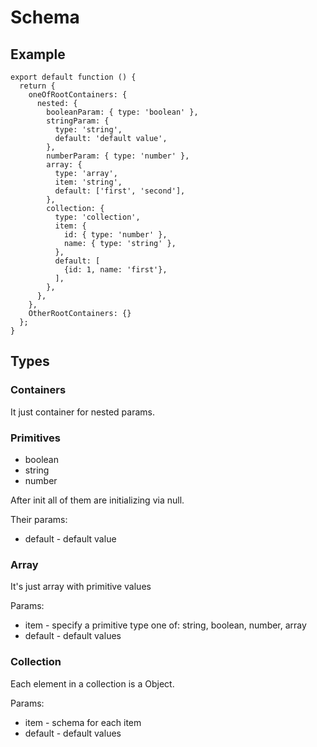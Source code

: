 # Schema

## Example

    export default function () {
      return {
        oneOfRootContainers: {
          nested: {
            booleanParam: { type: 'boolean' },
            stringParam: {
              type: 'string',
              default: 'default value',
            },
            numberParam: { type: 'number' },
            array: {
              type: 'array',
              item: 'string',
              default: ['first', 'second'],
            },
            collection: {
              type: 'collection',
              item: {
                id: { type: 'number' },
                name: { type: 'string' },
              },
              default: [
                {id: 1, name: 'first'},
              ],
            },
          },
        },
        OtherRootContainers: {}
      };
    }


## Types

### Containers
It just container for nested params.

### Primitives

* boolean
* string
* number

After init all of them are initializing via null. 

Their params:

* default - default value


### Array
It's just array with primitive values

Params:

* item - specify a primitive type one of: string, boolean, number, array
* default - default values


### Collection
Each element in a collection is a Object.

Params:
* item - schema for each item
* default - default values
